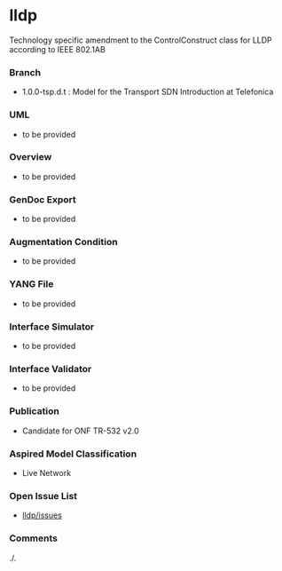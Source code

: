 # lldp
Technology specific amendment to the ControlConstruct class for LLDP according to IEEE 802.1AB

### Branch
- 1.0.0-tsp.d.t : Model for the Transport SDN Introduction at Telefonica

### UML
- to be provided

### Overview 
- to be provided

### GenDoc Export
- to be provided

### Augmentation Condition
- to be provided

### YANG File
- to be provided

### Interface Simulator
- to be provided

### Interface Validator
- to be provided

### Publication
- Candidate for ONF TR-532 v2.0

### Aspired Model Classification
- Live Network

### Open Issue List
- [lldp/issues](../../issues)

### Comments
./.
